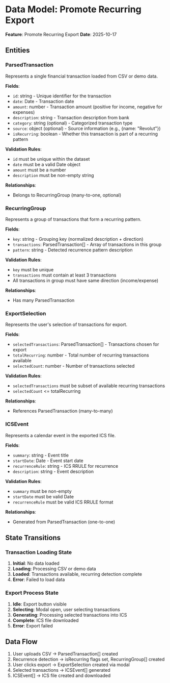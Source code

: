 # Data Model: Promote Recurring Export

**Feature**: Promote Recurring Export
**Date**: 2025-10-17

## Entities

### ParsedTransaction
Represents a single financial transaction loaded from CSV or demo data.

**Fields**:
- `id`: string - Unique identifier for the transaction
- `date`: Date - Transaction date
- `amount`: number - Transaction amount (positive for income, negative for expenses)
- `description`: string - Transaction description from bank
- `category`: string (optional) - Categorized transaction type
- `source`: object (optional) - Source information (e.g., {name: "Revolut"})
- `isRecurring`: boolean - Whether this transaction is part of a recurring pattern

**Validation Rules**:
- `id` must be unique within the dataset
- `date` must be a valid Date object
- `amount` must be a number
- `description` must be non-empty string

**Relationships**:
- Belongs to RecurringGroup (many-to-one, optional)

### RecurringGroup
Represents a group of transactions that form a recurring pattern.

**Fields**:
- `key`: string - Grouping key (normalized description + direction)
- `transactions`: ParsedTransaction[] - Array of transactions in this group
- `pattern`: string - Detected recurrence pattern description

**Validation Rules**:
- `key` must be unique
- `transactions` must contain at least 3 transactions
- All transactions in group must have same direction (income/expense)

**Relationships**:
- Has many ParsedTransaction

### ExportSelection
Represents the user's selection of transactions for export.

**Fields**:
- `selectedTransactions`: ParsedTransaction[] - Transactions chosen for export
- `totalRecurring`: number - Total number of recurring transactions available
- `selectedCount`: number - Number of transactions selected

**Validation Rules**:
- `selectedTransactions` must be subset of available recurring transactions
- `selectedCount` <= totalRecurring

**Relationships**:
- References ParsedTransaction (many-to-many)

### ICSEvent
Represents a calendar event in the exported ICS file.

**Fields**:
- `summary`: string - Event title
- `startDate`: Date - Event start date
- `recurrenceRule`: string - ICS RRULE for recurrence
- `description`: string - Event description

**Validation Rules**:
- `summary` must be non-empty
- `startDate` must be valid Date
- `recurrenceRule` must be valid ICS RRULE format

**Relationships**:
- Generated from ParsedTransaction (one-to-one)

## State Transitions

### Transaction Loading State
1. **Initial**: No data loaded
2. **Loading**: Processing CSV or demo data
3. **Loaded**: Transactions available, recurring detection complete
4. **Error**: Failed to load data

### Export Process State
1. **Idle**: Export button visible
2. **Selecting**: Modal open, user selecting transactions
3. **Generating**: Processing selected transactions into ICS
4. **Complete**: ICS file downloaded
5. **Error**: Export failed

## Data Flow

1. User uploads CSV → ParsedTransaction[] created
2. Recurrence detection → isRecurring flags set, RecurringGroup[] created
3. User clicks export → ExportSelection created via modal
4. Selected transactions → ICSEvent[] generated
5. ICSEvent[] → ICS file created and downloaded